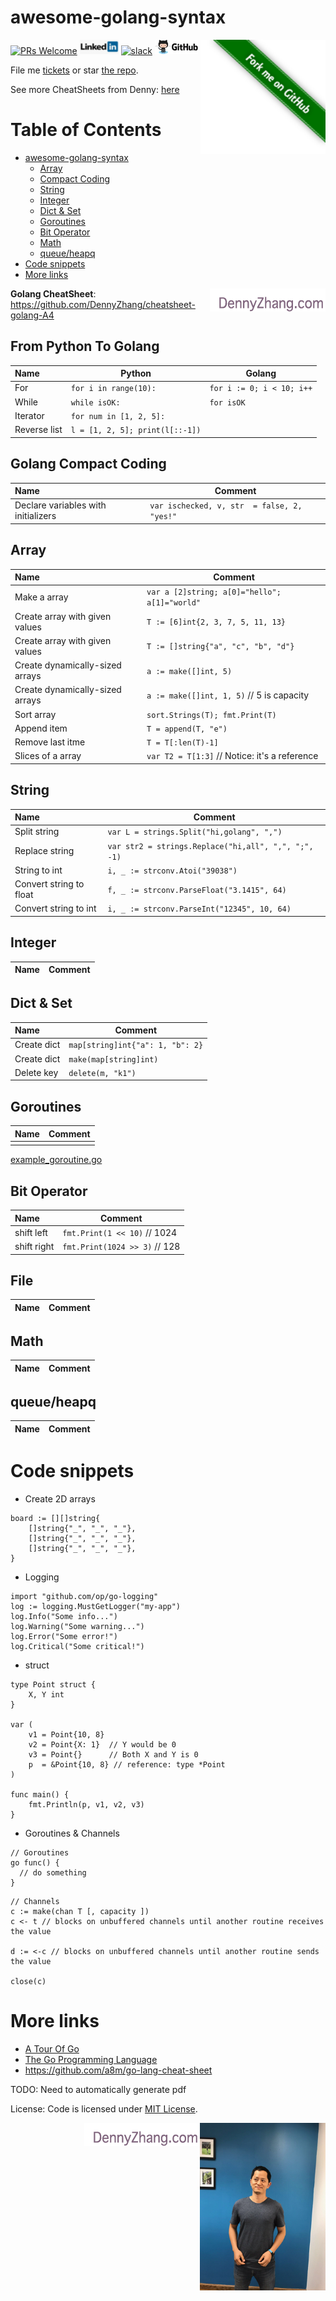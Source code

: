 # awesome-golang-syntax
<a href="https://github.com/DennyZhang?tab=followers"><img align="right" width="200" height="183" src="https://raw.githubusercontent.com/USDevOps/mywechat-slack-group/master/images/fork_github.png" /></a>

[![PRs Welcome](https://img.shields.io/badge/PRs-welcome-brightgreen.svg)](http://makeapullrequest.com) [![LinkedIn](https://raw.githubusercontent.com/USDevOps/mywechat-slack-group/master/images/linkedin.png)](https://www.linkedin.com/in/dennyzhang001) <a href="https://www.dennyzhang.com/slack" target="_blank" rel="nofollow"><img src="http://slack.dennyzhang.com/badge.svg" alt="slack"/></a> [![Github](https://raw.githubusercontent.com/USDevOps/mywechat-slack-group/master/images/github.png)](https://github.com/DennyZhang)

File me [tickets](https://github.com/DennyZhang/awesome-golang-syntax/issues) or star [the repo](https://github.com/DennyZhang/awesome-golang-syntax).

See more CheatSheets from Denny: [here](https://github.com/topics/denny-cheatsheets)

Table of Contents
=================

   * [awesome-golang-syntax](#awesome-golang-syntax)
      * [Array](#array)
      * [Compact Coding](#compact-coding)
      * [String](#string)
      * [Integer](#integer)
      * [Dict &amp; Set](#dict--set)
      * [Goroutines](#goroutines)
      * [Bit Operator](#bit-operator)
      * [Math](#math)
      * [queue/heapq](#queueheapq)
   * [Code snippets](#code-snippets)
   * [More links](#more-links)

<a href="https://www.dennyzhang.com"><img align="right" width="185" height="37" src="https://raw.githubusercontent.com/USDevOps/mywechat-slack-group/master/images/dns_small.png"></a>

**Golang CheatSheet**: https://github.com/DennyZhang/cheatsheet-golang-A4

## From Python To  Golang
| Name         | Python                          | Golang                    |
| :----------- | ------------------------------- | ------------------------- |
| For          | `for i in range(10):`           | `for i := 0; i < 10; i++` |
| While        | `while isOK:`                   | `for isOK`                |
| Iterator     | `for num in [1, 2, 5]:`         |                           |
| Reverse list | `l = [1, 2, 5]; print(l[::-1])` |                           |

## Golang Compact Coding

| Name                                | Comment                                     |
| :---------------------------------- | -----------------------------------------   |
| Declare variables with initializers | `var ischecked, v, str  = false, 2, "yes!"` |

## Array

| Name                            | Comment                                       |
| :-----------------------------  | --------------------------------------------  |
| Make a array                    | `var a [2]string; a[0]="hello"; a[1]="world"` |
| Create array with given values  | `T := [6]int{2, 3, 7, 5, 11, 13}`          |
| Create array with given values  | `T := []string{"a", "c", "b", "d"}`           |
| Create dynamically-sized arrays | `a := make([]int, 5)`                         |
| Create dynamically-sized arrays | `a := make([]int, 1, 5)` // 5 is capacity     |
| Sort array                      | `sort.Strings(T); fmt.Print(T)`               |
| Append item                     | `T = append(T, "e")`                          |
| Remove last itme                | `T = T[:len(T)-1]`                            |
| Slices of a array               | `var T2 = T[1:3]` // Notice: it's a reference |
  
## String

| Name                      | Comment                                              |
| :------------------------ | ---------------------------------------------------- |
| Split string              | `var L = strings.Split("hi,golang", ",")`            |
| Replace string            | `var str2 = strings.Replace("hi,all", ",", ";", -1)` |
| String to int             | `i, _ := strconv.Atoi("39038")`                      |
| Convert string to float   | `f, _ := strconv.ParseFloat("3.1415", 64)`           |
| Convert string to int     | `i, _ := strconv.ParseInt("12345", 10, 64)`          |

## Integer

| Name          | Comment        |
| :------------ | -------------- |

## Dict & Set

| Name            | Comment                          |
| :-------------- | -------------------------------- |
| Create dict     | `map[string]int{"a": 1, "b": 2}` |
| Create dict     | `make(map[string]int)`           |
| Delete key      | `delete(m, "k1")`                |
  
## Goroutines
| Name                   | Comment              |
| :--------------------- | -------------------- |
|                        |                      |

[example_goroutine.go](example_goroutine.go)

## Bit Operator

| Name           | Comment                       |
| :------------- | ----------------------------- |
| shift left     | `fmt.Print(1 << 10)` // 1024  |
| shift right    | `fmt.Print(1024 >> 3)` // 128 |

## File
| Name           | Comment          |
| :------------- | ---------------- |
  
## Math

| Name          | Comment                  |
| :------------ | ------------------------ |

## queue/heapq

| Name            | Comment                |
| :-------------- | ---------------------- |

# Code snippets
- Create 2D arrays
```
board := [][]string{
	[]string{"_", "_", "_"},
	[]string{"_", "_", "_"},
	[]string{"_", "_", "_"},
}
```

- Logging
```
import "github.com/op/go-logging"
log := logging.MustGetLogger("my-app")
log.Info("Some info...")
log.Warning("Some warning...")
log.Error("Some error!")
log.Critical("Some critical!")
```

- struct
```
type Point struct {
	X, Y int
}

var (
	v1 = Point{10, 8}
	v2 = Point{X: 1}  // Y would be 0
	v3 = Point{}      // Both X and Y is 0
	p  = &Point{10, 8} // reference: type *Point
)

func main() {
	fmt.Println(p, v1, v2, v3)
}
```

- Goroutines & Channels
```
// Goroutines
go func() {
  // do something
}
```

```
// Channels
c := make(chan T [, capacity ])
c <- t // blocks on unbuffered channels until another routine receives the value

d := <-c // blocks on unbuffered channels until another routine sends the value

close(c)
```

# More links
- [A Tour Of Go](https://tour.golang.org/list)
- [The Go Programming Language](https://golang.org/doc/)
- https://github.com/a8m/go-lang-cheat-sheet

TODO: Need to automatically generate pdf

License: Code is licensed under [MIT License](https://www.dennyzhang.com/wp-content/mit_license.txt).

<a href="https://www.dennyzhang.com"><img align="right" width="201" height="268" src="https://raw.githubusercontent.com/USDevOps/mywechat-slack-group/master/images/denny_201706.png"></a>

<a href="https://www.dennyzhang.com"><img align="right" src="https://raw.githubusercontent.com/USDevOps/mywechat-slack-group/master/images/dns_small.png"></a>
